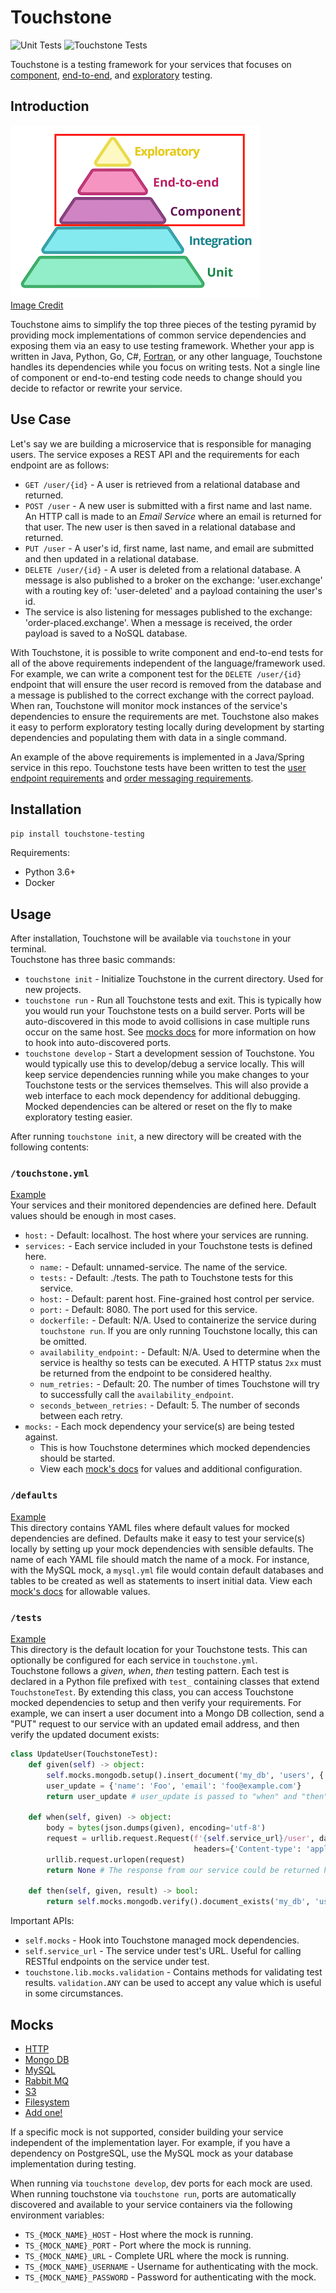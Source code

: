 Touchstone
======
![Unit Tests](https://github.com/shane-jansen/touchstone/workflows/Unit%20Tests/badge.svg?branch=develop)
![Touchstone Tests](https://github.com/shane-jansen/touchstone/workflows/Touchstone%20Tests/badge.svg?branch=develop)

Touchstone is a testing framework for your services that focuses on [component](https://martinfowler.com/articles/microservice-testing/#testing-component-out-of-process-diagram), [end-to-end](https://martinfowler.com/articles/microservice-testing/#testing-end-to-end-introduction), and [exploratory](https://martinfowler.com/bliki/ExploratoryTesting.html) testing.  


## Introduction
![Testing Pyramid](./docs/images/testing-pyramid.png)  
[Image Credit](https://martinfowler.com/articles/microservice-testing/#conclusion-test-pyramid)

Touchstone aims to simplify the top three pieces of the testing pyramid by providing mock implementations of common service dependencies and exposing them via an easy to use testing framework. Whether your app is written in Java, Python, Go, C#, [Fortran](https://www.fortran.io/), or any other language, Touchstone handles its dependencies while you focus on writing tests. Not a single line of component or end-to-end testing code needs to change should you decide to refactor or rewrite your service.


## Use Case
Let's say we are building a microservice that is responsible for managing users. The service exposes a REST API and the requirements for each endpoint are as follows:
 * `GET /user/{id}` - A user is retrieved from a relational database and returned.
 * `POST /user` - A new user is submitted with a first name and last name. An HTTP call is made to an _Email Service_ where an email is returned for that user. The new user is then saved in a relational database and returned.
 * `PUT /user` - A user's id, first name, last name, and email are submitted and then updated in a relational database.
 * `DELETE /user/{id}` - A user is deleted from a relational database. A message is also published to a broker on the exchange: 'user.exchange' with a routing key of: 'user-deleted' and a payload containing the user's id.
 * The service is also listening for messages published to the exchange: 'order-placed.exchange'. When a message is received, the order payload is saved to a NoSQL database.

With Touchstone, it is possible to write component and end-to-end tests for all of the above requirements independent of the language/framework used. For example, we can write a component test for the `DELETE /user/{id}` endpoint that will ensure the user record is removed from the database and a message is published to the correct exchange with the correct payload. When ran, Touchstone will monitor mock instances of the service's dependencies to ensure the requirements are met. Touchstone also makes it easy to perform exploratory testing locally during development by starting dependencies and populating them with data in a single command.

An example of the above requirements is implemented in a Java/Spring service in this repo. Touchstone tests have been written to test the [user endpoint requirements](./examples/java-spring/touchstone/tests/test_user.py) and [order messaging requirements](./examples/java-spring/touchstone/tests/test_order.py).


## Installation
`pip install touchstone-testing`

Requirements:
 * Python 3.6+
 * Docker


## Usage
After installation, Touchstone will be available via `touchstone` in your terminal.  
Touchstone has three basic commands:
 * `touchstone init` - Initialize Touchstone in the current directory. Used for new projects.
 * `touchstone run` - Run all Touchstone tests and exit. This is typically how you would run your Touchstone tests on a build server. Ports will be auto-discovered in this mode to avoid collisions in case multiple runs occur on the same host. See [mocks docs](#mocks) for more information on how to hook into auto-discovered ports.
 * `touchstone develop` - Start a development session of Touchstone. You would typically use this to develop/debug a service locally. This will keep service dependencies running while you make changes to your Touchstone tests or the services themselves. This will also provide a web interface to each mock dependency for additional debugging. Mocked dependencies can be altered or reset on the fly to make exploratory testing easier.
 
After running `touchstone init`, a new directory will be created with the following contents:

### `/touchstone.yml`
[Example](./examples/java-spring/touchstone/touchstone.yml)  
Your services and their monitored dependencies are defined here. Default values should be enough in most cases.
 * `host:` - Default: localhost. The host where your services are running.
 * `services:` - Each service included in your Touchstone tests is defined here.
   * `name:` - Default: unnamed-service. The name of the service.
   * `tests:` - Default: ./tests. The path to Touchstone tests for this service.
   * `host:` - Default: parent host. Fine-grained host control per service.
   * `port:` - Default: 8080. The port used for this service.
   * `dockerfile:` - Default: N/A. Used to containerize the service during `touchstone run`. If you are only running Touchstone locally, this can be omitted.
   * `availability_endpoint:` - Default: N/A. Used to determine when the service is healthy so tests can be executed. A HTTP status `2xx` must be returned from the endpoint to be considered healthy.
   * `num_retries:` - Default: 20. The number of times Touchstone will try to successfully call the `availability_endpoint`.
   * `seconds_between_retries:` - Default: 5. The number of seconds between each retry.
 * `mocks:` - Each mock dependency your service(s) are being tested against.
   * This is how Touchstone determines which mocked dependencies should be started.
   * View each [mock's docs](#mocks) for values and additional configuration.

### `/defaults`
[Example](./examples/java-spring/touchstone/defaults/mysql.yml)  
This directory contains YAML files where default values for mocked dependencies are defined. Defaults make it easy to test your service(s) locally by setting up your mock dependencies with sensible defaults. The name of each YAML file should match the name of a mock. For instance, with the MySQL mock, a `mysql.yml` file would contain default databases and tables to be created as well as statements to insert initial data. View each [mock's docs](#mocks) for allowable values.


### `/tests`
[Example](./examples/java-spring/touchstone/tests)  
This directory is the default location for your Touchstone tests. This can optionally be configured for each service in `touchstone.yml`.  
Touchstone follows a _given_, _when_, _then_ testing pattern. Each test is declared in a Python file prefixed with `test_` containing classes that extend `TouchstoneTest`. By extending this class, you can access Touchstone mocked dependencies to setup and then verify your requirements. For example, we can insert a user document into a Mongo DB collection, send a "PUT" request to our service with an updated email address, and then verify the updated document exists:
```python
class UpdateUser(TouchstoneTest):
    def given(self) -> object:
        self.mocks.mongodb.setup().insert_document('my_db', 'users', {'name': 'Foo', 'email': 'bar@example.com'})
        user_update = {'name': 'Foo', 'email': 'foo@example.com'}
        return user_update # user_update is passed to "when" and "then" for reference

    def when(self, given) -> object:
        body = bytes(json.dumps(given), encoding='utf-8')
        request = urllib.request.Request(f'{self.service_url}/user', data=body, method='PUT',
                                         headers={'Content-type': 'application/json'})
        urllib.request.urlopen(request)
        return None # The response from our service could be returned here for additional validation in "then"

    def then(self, given, result) -> bool:
        return self.mocks.mongodb.verify().document_exists('my_db', 'users', given)
```
Important APIs:
 * `self.mocks` - Hook into Touchstone managed mock dependencies.
 * `self.service_url` - The service under test's URL. Useful for calling RESTful endpoints on the service under test.
 * `touchstone.lib.mocks.validation` - Contains methods for validating test results. `validation.ANY` can be used to accept any value which is useful in some circumstances.

## Mocks
 * [HTTP](./docs/mocks/http.md)
 * [Mongo DB](./docs/mocks/mongodb.md)
 * [MySQL](./docs/mocks/mysql.md)
 * [Rabbit MQ](./docs/mocks/rabbitmq.md)
 * [S3](./docs/mocks/s3.md)
 * [Filesystem](./docs/mocks/filesystem.md)
 * [Add one!](./docs/add-mock.md)
 
If a specific mock is not supported, consider building your service independent of the implementation layer. For example, if you have a dependency on PostgreSQL, use the MySQL mock as your database implementation during testing.
 
When running via `touchstone develop`, dev ports for each mock are used. When running touchstone via `touchstone run`, ports are automatically discovered and available to your service containers via the following environment variables:
 * `TS_{MOCK_NAME}_HOST` - Host where the mock is running.
 * `TS_{MOCK_NAME}_PORT` - Port where the mock is running.
 * `TS_{MOCK_NAME}_URL` - Complete URL where the mock is running.
 * `TS_{MOCK_NAME}_USERNAME` - Username for authenticating with the mock.
 * `TS_{MOCK_NAME}_PASSWORD` - Password for authenticating with the mock.
